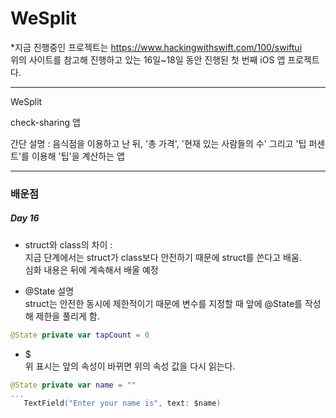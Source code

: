 # WeSplit

*지금 진행중인 프로젝트는 https://www.hackingwithswift.com/100/swiftui   
위의 사이트를 참고해 진행하고 있는 16일~18일 동안 진행된 첫 번째 iOS 앱 프로젝트다.

***

WeSplit   

check-sharing 앱   

간단 설명 : 음식점을 이용하고 난 뒤, '총 가격', '현재 있는 사람들의 수' 그리고 '팁 퍼센트'를 이용해 '팁'을 계산하는 앱   

***


### 배운점

##### Day 16
- struct와 class의 차이 :    
 지금 단계에서는 struct가 class보다 안전하기 때문에 struct를 쓴다고 배움.   
심화 내용은 뒤에 계속해서 배울 예정

- @State 설명   
struct는 안전한 동시에 제한적이기 때문에 변수를 지정할 때 앞에 @State를 작성해 제한을 풀리게 함.
```swift
@State private var tapCount = 0
```

- $   
위 표시는 앞의 속성이 바뀌면 위의 속성 값을 다시 읽는다.

```swift
@State private var name = ""
...
   TextField("Enter your name is", text: $name)
```






